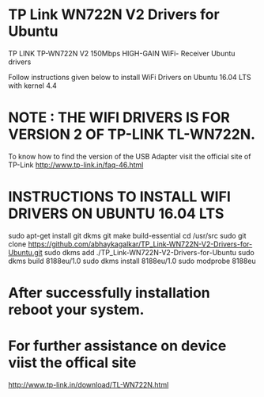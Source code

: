 # TP Link WN722N V2 Drivers for Ubuntu

TP LINK TP-WN722N V2 150Mbps HIGH-GAIN WiFi- Receiver Ubuntu drivers

Follow instructions given below to install WiFi Drivers on Ubuntu 16.04 LTS with kernel 4.4

# NOTE : THE WIFI DRIVERS IS FOR VERSION 2 OF TP-LINK TL-WN722N.
To know how to find the version of the USB Adapter visit the official site of TP-Link
http://www.tp-link.in/faq-46.html

# INSTRUCTIONS TO INSTALL WIFI DRIVERS ON UBUNTU 16.04 LTS

sudo apt-get install git dkms git make build-essential
cd /usr/src
sudo git clone https://github.com/abhaykagalkar/TP_Link-WN722N-V2-Drivers-for-Ubuntu.git
sudo dkms add ./TP_Link-WN722N-V2-Drivers-for-Ubuntu
sudo dkms build 8188eu/1.0
sudo dkms install 8188eu/1.0
sudo modprobe 8188eu

# After successfully installation reboot your system.

# For further assistance on device viist the offical site
http://www.tp-link.in/download/TL-WN722N.html

